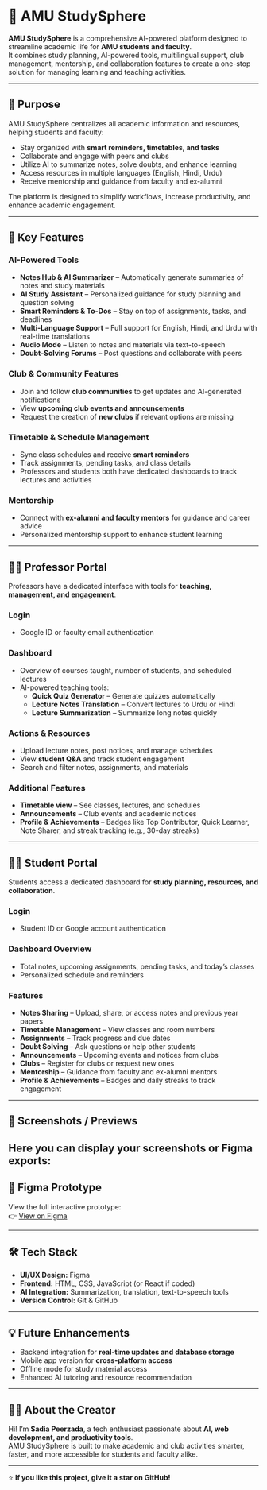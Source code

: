 # 🧠 AMU StudySphere

**AMU StudySphere** is a comprehensive AI-powered platform designed to streamline academic life for **AMU students and faculty**.  
It combines study planning, AI-powered tools, multilingual support, club management, mentorship, and collaboration features to create a one-stop solution for managing learning and teaching activities.

---

## 🎯 Purpose
AMU StudySphere centralizes all academic information and resources, helping students and faculty:

- Stay organized with **smart reminders, timetables, and tasks**  
- Collaborate and engage with peers and clubs  
- Utilize AI to summarize notes, solve doubts, and enhance learning  
- Access resources in multiple languages (English, Hindi, Urdu)  
- Receive mentorship and guidance from faculty and ex-alumni  

The platform is designed to simplify workflows, increase productivity, and enhance academic engagement.

---

## 🌟 Key Features

### AI-Powered Tools
- **Notes Hub & AI Summarizer** – Automatically generate summaries of notes and study materials  
- **AI Study Assistant** – Personalized guidance for study planning and question solving  
- **Smart Reminders & To-Dos** – Stay on top of assignments, tasks, and deadlines  
- **Multi-Language Support** – Full support for English, Hindi, and Urdu with real-time translations  
- **Audio Mode** – Listen to notes and materials via text-to-speech  
- **Doubt-Solving Forums** – Post questions and collaborate with peers  

### Club & Community Features
- Join and follow **club communities** to get updates and AI-generated notifications  
- View **upcoming club events and announcements**  
- Request the creation of **new clubs** if relevant options are missing  

### Timetable & Schedule Management
- Sync class schedules and receive **smart reminders**  
- Track assignments, pending tasks, and class details  
- Professors and students both have dedicated dashboards to track lectures and activities  

### Mentorship
- Connect with **ex-alumni and faculty mentors** for guidance and career advice  
- Personalized mentorship support to enhance student learning  

---

## 👩‍🏫 Professor Portal
Professors have a dedicated interface with tools for **teaching, management, and engagement**.

### Login
- Google ID or faculty email authentication

### Dashboard
- Overview of courses taught, number of students, and scheduled lectures  
- AI-powered teaching tools:
  - **Quick Quiz Generator** – Generate quizzes automatically  
  - **Lecture Notes Translation** – Convert lectures to Urdu or Hindi  
  - **Lecture Summarization** – Summarize long notes quickly  

### Actions & Resources
- Upload lecture notes, post notices, and manage schedules  
- View **student Q&A** and track student engagement  
- Search and filter notes, assignments, and materials  

### Additional Features
- **Timetable view** – See classes, lectures, and schedules  
- **Announcements** – Club events and academic notices  
- **Profile & Achievements** – Badges like Top Contributor, Quick Learner, Note Sharer, and streak tracking (e.g., 30-day streaks)  

---

## 👨‍🎓 Student Portal
Students access a dedicated dashboard for **study planning, resources, and collaboration**.

### Login
- Student ID or Google account authentication

### Dashboard Overview
- Total notes, upcoming assignments, pending tasks, and today’s classes  
- Personalized schedule and reminders  

### Features
- **Notes Sharing** – Upload, share, or access notes and previous year papers  
- **Timetable Management** – View classes and room numbers  
- **Assignments** – Track progress and due dates  
- **Doubt Solving** – Ask questions or help other students  
- **Announcements** – Upcoming events and notices from clubs  
- **Clubs** – Register for clubs or request new ones  
- **Mentorship** – Guidance from faculty and ex-alumni mentors  
- **Profile & Achievements** – Badges and daily streaks to track engagement  

---

## 📸 Screenshots / Previews
Here you can display your screenshots or Figma exports:
---

## 🎨 Figma Prototype
View the full interactive prototype:  
👉 [View on Figma](https://www.figma.com/make/aitbpk0cDfbrvrEyGlUfu0/amu.studysphere?node-id=0-1&t=lqAFIOLSBSqtcCaO-1
)

---

## 🛠️ Tech Stack
- **UI/UX Design:** Figma  
- **Frontend:** HTML, CSS, JavaScript (or React if coded)  
- **AI Integration:** Summarization, translation, text-to-speech tools  
- **Version Control:** Git & GitHub  

---

## 💡 Future Enhancements
- Backend integration for **real-time updates and database storage**  
- Mobile app version for **cross-platform access**  
- Offline mode for study material access  
- Enhanced AI tutoring and resource recommendation  

---

## 👩‍💻 About the Creator
Hi! I’m **Sadia Peerzada**, a tech enthusiast passionate about **AI, web development, and productivity tools**.  
AMU StudySphere is built to make academic and club activities smarter, faster, and more accessible for students and faculty alike.

---

⭐ **If you like this project, give it a star on GitHub!**

